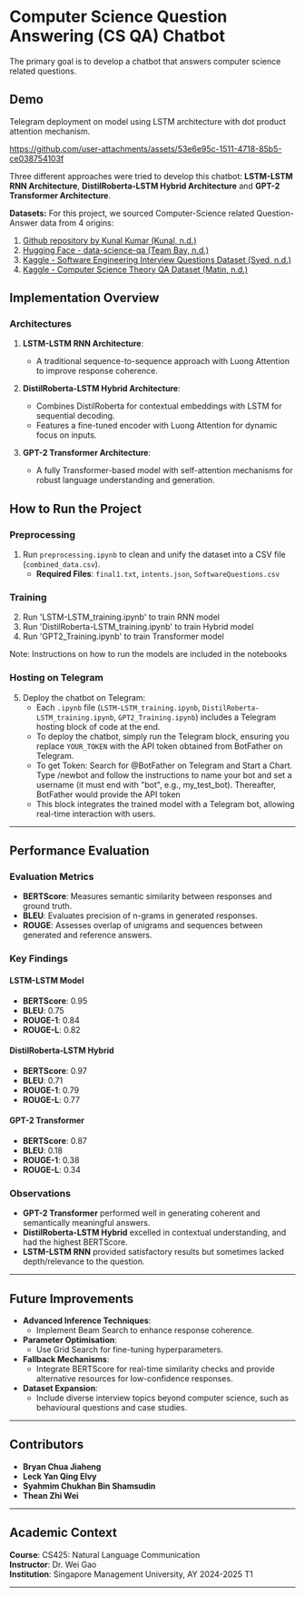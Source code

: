 # Computer Science Question Answering (CS QA) Chatbot

The primary goal is to develop a chatbot that answers computer science related questions.

## Demo
Telegram deployment on model using LSTM architecture with dot product attention mechanism.


https://github.com/user-attachments/assets/53e6e95c-1511-4718-85b5-ce038754103f




Three different approaches were tried to develop this chatbot: **LSTM-LSTM RNN Architecture**, **DistilRoberta-LSTM Hybrid Architecture** and **GPT-2 Transformer Architecture**.

**Datasets:**
For this project, we sourced Computer-Science related Question-Answer data from 4 origins:

1. [Github repository by Kunal Kumar (Kunal, n.d.)](https://github.com/kunal164107/Interview-Chatbot/blob/master/data/twitter/final1.txt)
2. [Hugging Face - data-science-qa (Team Bay, n.d.)](https://huggingface.co/datasets/team-bay/data-science-qa)
3. [Kaggle - Software Engineering Interview Questions Dataset (Syed, n.d.)](https://www.kaggle.com/datasets/syedmharis/software-engineering-interview-questions-dataset)
4. [Kaggle - Computer Science Theory QA Dataset (Matin, n.d.)](https://www.kaggle.com/datasets/mujtabamatin/computer-science-theory-qa-dataset)

## Implementation Overview

### Architectures

1. **LSTM-LSTM RNN Architecture**:

   - A traditional sequence-to-sequence approach with Luong Attention to improve response coherence.

2. **DistilRoberta-LSTM Hybrid Architecture**:

   - Combines DistilRoberta for contextual embeddings with LSTM for sequential decoding.
   - Features a fine-tuned encoder with Luong Attention for dynamic focus on inputs.

3. **GPT-2 Transformer Architecture**:
   - A fully Transformer-based model with self-attention mechanisms for robust language understanding and generation.

## How to Run the Project

### Preprocessing

1. Run `preprocessing.ipynb` to clean and unify the dataset into a CSV file (`combined_data.csv`).
   - **Required Files**: `final1.txt`, `intents.json`, `SoftwareQuestions.csv`

### Training

2. Run 'LSTM-LSTM_training.ipynb' to train RNN model
3. Run 'DistilRoberta-LSTM_training.ipynb' to train Hybrid model
4. Run 'GPT2_Training.ipynb' to train Transformer model

Note: Instructions on how to run the models are included in the notebooks

### Hosting on Telegram

5. Deploy the chatbot on Telegram:
   - Each `.ipynb` file (`LSTM-LSTM_training.ipynb`, `DistilRoberta-LSTM_training.ipynb`, `GPT2_Training.ipynb`) includes a Telegram hosting block of code at the end.
   - To deploy the chatbot, simply run the Telegram block, ensuring you replace `YOUR_TOKEN` with the API token obtained from BotFather on Telegram.
   - To get Token: Search for @BotFather on Telegram and Start a Chart. Type /newbot and follow the instructions to name your bot and set a username (it must end with "bot", e.g., my_test_bot). Thereafter, BotFather would provide the API token
   - This block integrates the trained model with a Telegram bot, allowing real-time interaction with users.

---

## Performance Evaluation

### Evaluation Metrics

- **BERTScore**: Measures semantic similarity between responses and ground truth.
- **BLEU**: Evaluates precision of n-grams in generated responses.
- **ROUGE**: Assesses overlap of unigrams and sequences between generated and reference answers.

### Key Findings

#### LSTM-LSTM Model

- **BERTScore**: 0.95
- **BLEU**: 0.75
- **ROUGE-1**: 0.84
- **ROUGE-L**: 0.82

#### DistilRoberta-LSTM Hybrid

- **BERTScore**: 0.97
- **BLEU**: 0.71
- **ROUGE-1**: 0.79
- **ROUGE-L**: 0.77

#### GPT-2 Transformer

- **BERTScore**: 0.87
- **BLEU**: 0.18
- **ROUGE-1**: 0.38
- **ROUGE-L**: 0.34

### Observations

- **GPT-2 Transformer** performed well in generating coherent and semantically meaningful answers.
- **DistilRoberta-LSTM Hybrid** excelled in contextual understanding, and had the highest BERTScore.
- **LSTM-LSTM RNN** provided satisfactory results but sometimes lacked depth/relevance to the question.

---

## Future Improvements

- **Advanced Inference Techniques**:
  - Implement Beam Search to enhance response coherence.
- **Parameter Optimisation**:
  - Use Grid Search for fine-tuning hyperparameters.
- **Fallback Mechanisms**:
  - Integrate BERTScore for real-time similarity checks and provide alternative resources for low-confidence responses.
- **Dataset Expansion**:
  - Include diverse interview topics beyond computer science, such as behavioural questions and case studies.

---

## Contributors

- **Bryan Chua Jiaheng**
- **Leck Yan Qing Elvy**
- **Syahmim Chukhan Bin Shamsudin**
- **Thean Zhi Wei**

---

## Academic Context

**Course**: CS425: Natural Language Communication  
**Instructor**: Dr. Wei Gao  
**Institution**: Singapore Management University, AY 2024-2025 T1

---

